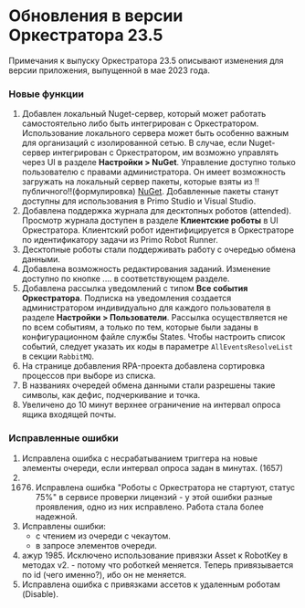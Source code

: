 # Обновления в версии Оркестратора 23.5

Примечания к выпуску Оркестратора 23.5 описывают изменения для версии приложения, выпущенной в мае 2023 года.

### Новые функции
1. Добавлен локальный Nuget-сервер, который может работать самостоятельно либо быть интегрирован с Оркестратором. Использование локального сервера может быть особенно важным для организаций с изолированной сетью. В случае, если Nuget-сервер интегрирован с Оркестратором, им возможно управлять через UI в разделе **Настройки > NuGet**. Управление доступно только пользователю с правами администратора. Он имеет возможность загружать на локальный сервер пакеты, которые взяты из !!публичного!!(формулировка) [NuGet](https://www.nuget.org/). Добавленные пакеты станут доступны для использования в Primo Studio и Visual Studio. 
1. Добавлена поддержка журнала для десктопных роботов (attended). Просмотр журнала доступен в разделе **Клиентские роботы** в UI Оркестратора. Клиентский робот идентифицируется в Оркестраторе по идентификатору задачи из Primo Robot Runner.
1. Десктопные роботы стали поддерживать работу с очередью обмена данными.
1. Добавлена возможность редактирования заданий. Изменение доступно по кнопке .... в соответствующем разделе.
1. Добавлена рассылка уведомлений с типом **Все события Оркестратора**. Подписка на уведомления создается администратором индивидуально для каждого пользователя в разделе **Настройки > Пользователи**. Рассылка осуществляется не по всем событиям, а только по тем, которые были заданы в конфигурационном файле службы States. Чтобы настроить список событий, следует указать их коды в параметре `AllEventsResolveList` в секции `RabbitMQ`.
1. На странице добавления RPA-проекта добавлена сортировка процессов при выборе из списка.
1. В названиях очередей обмена данными стали разрешены такие символы, как дефис, подчеркивание и точка.
1. Увеличено до 10 минут верхнее ограничение на интервал опроса ящика входящей почты.

### Исправленные ошибки

1. Исправлена ошибка с несрабатыванием триггера на новые элементы очереди, если интервал опроса задан в минутах. (1657)
1. 1676. Исправлена ошибка "Роботы с Оркестратора не стартуют, статус 75%" в сервисе проверки лицензий - у этой ошибки разные проявления, одно из них исправлено. Работа стала более надежной.
1. Исправлены ошибки:
   * с чтением из очереди с чекаутом.
   * в запросе элементов очереди.
4. ажур 1985. Исключено использование привязки Asset к RobotKey в методах v2. - потому что роботкей меняется. Теперь привязывается по id (чего именно?), ибо он не меняется. 
5. Исправлена ошибка с привязками ассетов к удаленным роботам (Disable).

